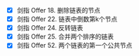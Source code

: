 * [x] 剑指 Offer 18. 删除链表的节点
* [x] 剑指 Offer 22. 链表中倒数第k个节点
* [x] 剑指 Offer 24. 反转链表
* [x] 剑指 Offer 25. 合并两个排序的链表
* [x] 剑指 Offer 52. 两个链表的第一个公共节点